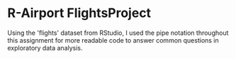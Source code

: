 # R-Airport FlightsProject
Using the 'flights' dataset from RStudio, I used the pipe notation throughout this assignment for more readable code to answer common questions in exploratory data analysis.
